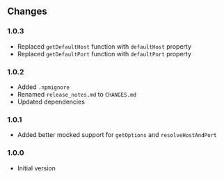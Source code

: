 ## Changes

### 1.0.3
- Replaced `getDefaultHost` function with `defaultHost` property
- Replaced `getDefaultPort` function with `defaultPort` property

### 1.0.2
- Added `.npmignore`
- Renamed `release_notes.md` to `CHANGES.md`
- Updated dependencies

### 1.0.1
- Added better mocked support for `getOptions` and `resolveHostAndPort`

### 1.0.0
- Initial version